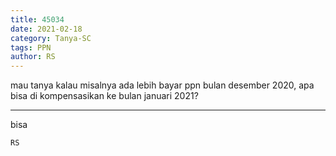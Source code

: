 ```yaml
---
title: 45034
date: 2021-02-18
category: Tanya-SC
tags: PPN
author: RS
---
```


mau tanya kalau misalnya ada lebih bayar ppn bulan desember 2020, apa bisa di kompensasikan ke bulan januari 2021?

---

bisa

`RS`
